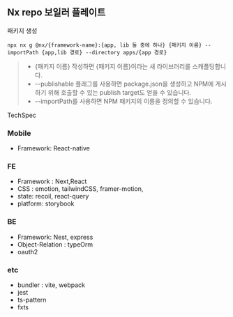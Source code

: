 ## Nx repo 보일러 플레이트

패키지 생성

`npx nx g @nx/{framework-name}:{app, lib 둘 중에 하나} {패키지 이름} --importPath {app,lib 경로} --directory apps/{app 경로}`

> - {패키지 이름} 작성하면 {패키지 이름}이라는 새 라이브러리를 스캐폴딩합니다.
> - --publishable 플래그를 사용하면 package.json을 생성하고 NPM에 게시하기 위해 호출할 수 있는 publish target도 얻을 수 있습니다.
> - --importPath를 사용하면 NPM 패키지의 이름을 정의할 수 있습니다.

TechSpec

### Mobile

- Framework: React-native

### FE

- Framework : Next,React
- CSS : emotion, tailwindCSS, framer-motion,
- state: recoil, react-query
- platform: storybook

### BE

- Framework: Nest, express
- Object-Relation : typeOrm
- oauth2

### etc

- bundler : vite, webpack
- jest
- ts-pattern
- fxts
